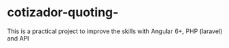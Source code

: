 # cotizador-quoting-
This is a practical project to improve the skills with Angular 6+, PHP (laravel) and API
